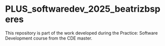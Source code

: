 # PLUS_softwaredev_2025_beatrizbsperes
This repository is part of the work developed during the Practice: Software Development course from the CDE master.

